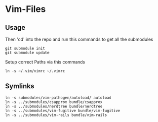 # Vim-Files

## Usage

Then 'cd' into the repo and run this commands to get all the submodules

    git submodule init
    git submodule update

Setup correct Paths via this commands

    ln -s ~/.vim/vimrc ~/.vimrc

## Symlinks

    ln -s submodules/vim-pathogen/autoload/ autoload
    ln -s ../submodules/csapprox bundle/csapprox
    ln -s ../submodules/nerdtree bundle/nerdtree
    ln -s ../submodules/vim-fugitive bundle/vim-fugitive
    ln -s ../submodules/vim-rails bundle/vim-rails
